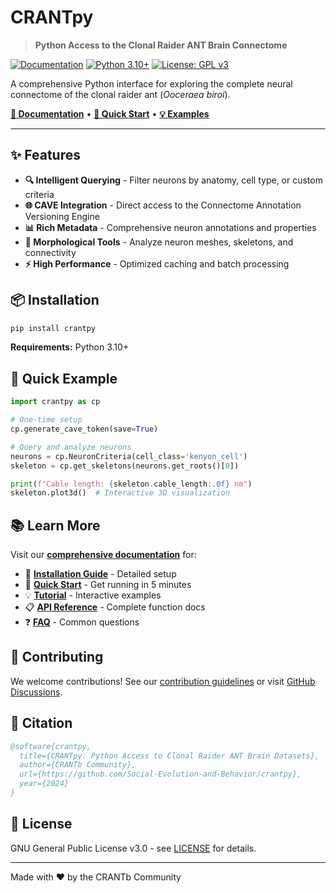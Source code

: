 # CRANTpy

> **Python Access to the Clonal Raider ANT Brain Connectome**

[![Documentation](https://img.shields.io/badge/docs-latest-brightgreen.svg)](https://social-evolution-and-behavior.github.io/crantpy/)
[![Python 3.10+](https://img.shields.io/badge/python-3.10+-blue.svg)](https://www.python.org/downloads/)
[![License: GPL v3](https://img.shields.io/badge/License-GPLv3-blue.svg)](https://www.gnu.org/licenses/gpl-3.0)

A comprehensive Python interface for exploring the complete neural connectome of the clonal raider ant (*Ooceraea biroi*).

**[📖 Documentation](https://social-evolution-and-behavior.github.io/crantpy/)** • **[🚀 Quick Start](https://social-evolution-and-behavior.github.io/crantpy/quickstart.html)** • **[💡 Examples](https://social-evolution-and-behavior.github.io/crantpy/tutorial.html)**

---

## ✨ Features

- **🔍 Intelligent Querying** - Filter neurons by anatomy, cell type, or custom criteria
- **🌐 CAVE Integration** - Direct access to the Connectome Annotation Versioning Engine  
- **📊 Rich Metadata** - Comprehensive neuron annotations and properties
- **🧮 Morphological Tools** - Analyze neuron meshes, skeletons, and connectivity
- **⚡ High Performance** - Optimized caching and batch processing

## 📦 Installation

```bash
pip install crantpy
```

**Requirements:** Python 3.10+

## 🚀 Quick Example

```python
import crantpy as cp

# One-time setup
cp.generate_cave_token(save=True)

# Query and analyze neurons
neurons = cp.NeuronCriteria(cell_class='kenyon_cell')
skeleton = cp.get_skeletons(neurons.get_roots()[0])

print(f"Cable length: {skeleton.cable_length:.0f} nm")
skeleton.plot3d()  # Interactive 3D visualization
```

## 📚 Learn More

Visit our **[comprehensive documentation](https://social-evolution-and-behavior.github.io/crantpy/)** for:

- 📖 **[Installation Guide](https://social-evolution-and-behavior.github.io/crantpy/installation.html)** - Detailed setup
- 🚀 **[Quick Start](https://social-evolution-and-behavior.github.io/crantpy/quickstart.html)** - Get running in 5 minutes  
- 💡 **[Tutorial](https://social-evolution-and-behavior.github.io/crantpy/tutorial.html)** - Interactive examples
- 📋 **[API Reference](https://social-evolution-and-behavior.github.io/crantpy/api/modules.html)** - Complete function docs
- ❓ **[FAQ](https://social-evolution-and-behavior.github.io/crantpy/faq.html)** - Common questions

## 🤝 Contributing

We welcome contributions! See our [contribution guidelines](CONTRIBUTING.md) or visit [GitHub Discussions](https://github.com/Social-Evolution-and-Behavior/crantpy/discussions).

## 📝 Citation

```bibtex
@software{crantpy,
  title={CRANTpy: Python Access to Clonal Raider ANT Brain Datasets},
  author={CRANTb Community},
  url={https://github.com/Social-Evolution-and-Behavior/crantpy},
  year={2024}
}
```

## 📄 License

GNU General Public License v3.0 - see [LICENSE](LICENSE) for details.

---

Made with ❤️ by the CRANTb Community